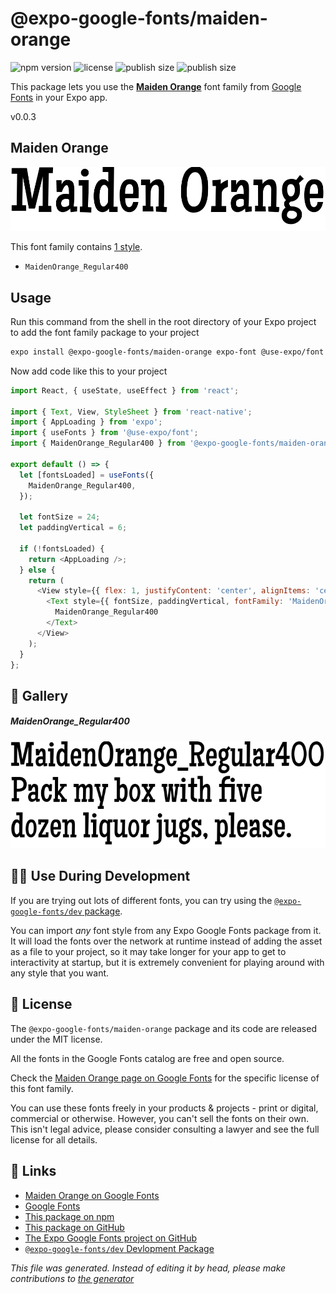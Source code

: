 # @expo-google-fonts/maiden-orange

![npm version](https://flat.badgen.net/npm/v/@expo-google-fonts/maiden-orange)
![license](https://flat.badgen.net/github/license/expo/google-fonts)
![publish size](https://flat.badgen.net/packagephobia/install/@expo-google-fonts/maiden-orange)
![publish size](https://flat.badgen.net/packagephobia/publish/@expo-google-fonts/maiden-orange)

This package lets you use the [**Maiden Orange**](https://fonts.google.com/specimen/Maiden+Orange) font family from [Google Fonts](https://fonts.google.com/) in your Expo app.

v0.0.3

## Maiden Orange

![Maiden Orange](./font-family.png)

This font family contains [1 style](#gallery).

- `MaidenOrange_Regular400`

## Usage

Run this command from the shell in the root directory of your Expo project to add the font family package to your project
```sh
expo install @expo-google-fonts/maiden-orange expo-font @use-expo/font
```

Now add code like this to your project
```js
import React, { useState, useEffect } from 'react';

import { Text, View, StyleSheet } from 'react-native';
import { AppLoading } from 'expo';
import { useFonts } from '@use-expo/font';
import { MaidenOrange_Regular400 } from '@expo-google-fonts/maiden-orange';

export default () => {
  let [fontsLoaded] = useFonts({
    MaidenOrange_Regular400,
  });

  let fontSize = 24;
  let paddingVertical = 6;

  if (!fontsLoaded) {
    return <AppLoading />;
  } else {
    return (
      <View style={{ flex: 1, justifyContent: 'center', alignItems: 'center' }}>
        <Text style={{ fontSize, paddingVertical, fontFamily: 'MaidenOrange_Regular400' }}>
          MaidenOrange_Regular400
        </Text>
      </View>
    );
  }
};

```

## 🔡 Gallery

##### MaidenOrange_Regular400
![MaidenOrange_Regular400](./f4952dcb36962c7d3f35f54be08eb204ab4600cfc9afad59f213d36b5ff5e8e6.ttf.png)


## 👩‍💻 Use During Development

If you are trying out lots of different fonts, you can try using the [`@expo-google-fonts/dev` package](https://github.com/expo/google-fonts/tree/master/font-packages/dev#readme).

You can import *any* font style from any Expo Google Fonts package from it. It will load the fonts
over the network at runtime instead of adding the asset as a file to your project, so it may take longer
for your app to get to interactivity at startup, but it is extremely convenient
for playing around with any style that you want.

## 📖 License

The `@expo-google-fonts/maiden-orange` package and its code are released under the MIT license.

All the fonts in the Google Fonts catalog are free and open source.

Check the [Maiden Orange page on Google Fonts](https://fonts.google.com/specimen/Maiden+Orange) for the specific license of this font family.

You can use these fonts freely in your products & projects - print or digital, commercial or otherwise. However, you can't sell the fonts on their own. This isn't legal advice, please consider consulting a lawyer and see the full license for all details.

## 🔗 Links

- [Maiden Orange on Google Fonts](https://fonts.google.com/specimen/Maiden+Orange)
- [Google Fonts](https://fonts.google.com/)
- [This package on npm](https://www.npmjs.com/package/@expo-google-fonts/maiden-orange)
- [This package on GitHub](https://github.com/expo/google-fonts/tree/master/font-packages/maiden-orange)
- [The Expo Google Fonts project on GitHub](https://github.com/expo/google-fonts)
- [`@expo-google-fonts/dev` Devlopment Package](https://github.com/expo/google-fonts/tree/master/font-packages/dev)


*This file was generated. Instead of editing it by head, please make contributions to [the generator](https://github.com/expo/google-fonts/tree/master/packages/generator)*
